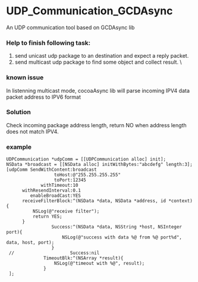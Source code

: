 UDP_Communication_GCDAsync
==========================

An UDP communication tool based on GCDAsync lib
### Help to finish following task:   ###
1. send unicast udp package to an destination and expect a reply packet.  
2. send multicast udp package to find some object and collect result.  \

### known issue ###
In listenning multicast mode, cocoaAsync lib will parse incoming IPV4 data packet address to IPV6 format    
### Solution ###
Check incoming package address length, return NO when address length does not match IPV4.


### example ###

```
UDPCommunication *udpComm = [[UDPCommunication alloc] init];
NSData *broadcast = [[NSData alloc] initWithBytes:"abcdefg" length:3];
[udpComm SendWithContent:broadcast
                  toHost:@"255.255.255.255"
                  toPort:12345
             withTimeout:10
      withResendInterval:0.1
         enableBroadCast:YES
      receiveFilterBlock:^(NSData *data, NSData *address, id *context){
          NSLog(@"receive filter");
          return YES;
      }
                 Success:^(NSData *data, NSString *host, NSInteger port){
                     NSLog(@"success with data %@ from %@ port%d", data, host, port);
                 }
 //                     Success:nil
              TimeoutBlk:^(NSArray *result){
                  NSLog(@"timeout with %@", result);
              }
 ];
 
```
 
 
 